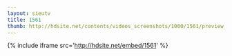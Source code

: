 ```yaml
---
layout: sieutv
title: 1561
thumb: http://hdsite.net/contents/videos_screenshots/1000/1561/preview_360p.mp4.jpg
---
```

{% include iframe src='http://hdsite.net/embed/1561' %}
 
